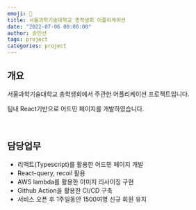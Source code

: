 ```yaml
---
emoji: 🔮
title: 서울과학기술대학교 총학생회 어플리케이션
date: "2022-07-06 00:00:00"
author: 송민선
tags: project
categories: project
---
```


## 개요

서울과학기술대학교 총학생회에서 주관한 어플리케이션 프로젝트입니다.

팀내 React기반으로 어드민 페이지를 개발하였습니다.

<br/>

## 담당업무

- 리액트(Typescript)를 활용한 어드민 페이지 개발
- React-query, recoil 활용
- AWS lambda를 활용한 이미지 리사이징 구현
- Github Action을 활용한 CI/CD 구축
- 서비스 오픈 후 1주일동안 1500여명 신규 회원 유치

```toc

```
